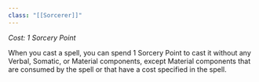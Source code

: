 ```yaml
---
class: "[[Sorcerer]]"
---
```

_Cost: 1 Sorcery Point_

When you cast a spell, you can spend 1 Sorcery Point to cast it without any Verbal, Somatic, or Material components, except Material components that are consumed by the spell or that have a cost specified in the spell.